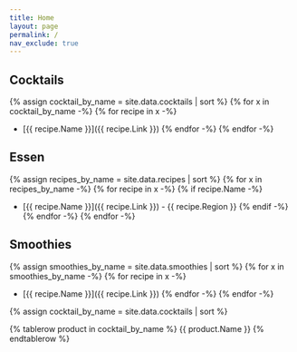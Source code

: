 ```yaml
---
title: Home
layout: page
permalink: /
nav_exclude: true
---
```

## Cocktails
{% assign cocktail_by_name = site.data.cocktails | sort %}
{% for x in cocktail_by_name -%}
{% for recipe in x -%}
- [{{ recipe.Name }}]({{ recipe.Link }})
{% endfor -%}
{% endfor -%}

## Essen
{% assign recipes_by_name = site.data.recipes | sort %}
{% for x in recipes_by_name -%}
{% for recipe in x -%}
{% if recipe.Name -%}
- [{{ recipe.Name }}]({{ recipe.Link }}) - {{ recipe.Region }}
{% endif -%}
{% endfor -%}
{% endfor -%}

## Smoothies
{% assign smoothies_by_name = site.data.smoothies | sort %}
{% for x in smoothies_by_name -%}
{% for recipe in x -%}
- [{{ recipe.Name }}]({{ recipe.Link }})
{% endfor -%}
{% endfor -%}
  


{% assign cocktail_by_name = site.data.cocktails | sort %}
<table>
{% tablerow product in cocktail_by_name %}
  {{ product.Name }}
{% endtablerow %}
</table>